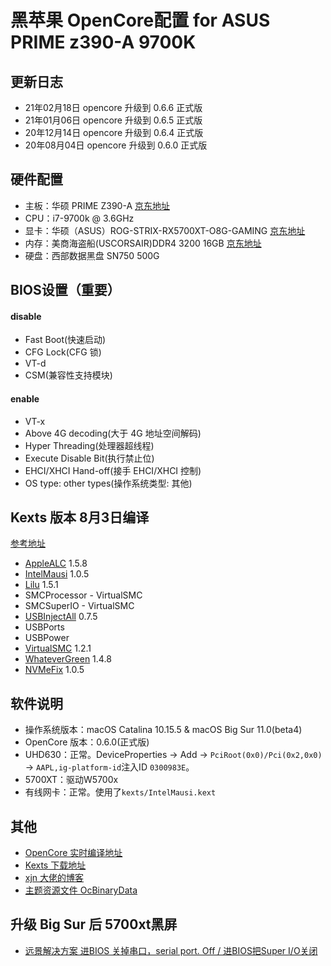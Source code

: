 # 黑苹果 OpenCore配置 for ASUS PRIME z390-A 9700K 

## 更新日志
- 21年02月18日 opencore 升级到 0.6.6 正式版 
- 21年01月06日 opencore 升级到 0.6.5 正式版
- 20年12月14日 opencore 升级到 0.6.4 正式版
- 20年08月04日 opencore 升级到 0.6.0 正式版 

## 硬件配置
- 主板：华硕 PRIME Z390-A [京东地址](https://item.jd.com/100000542145.html)
- CPU：i7-9700k @ 3.6GHz
- 显卡：华硕（ASUS）ROG-STRIX-RX5700XT-O8G-GAMING [京东地址](https://item.jd.com/100004478313.html)
- 内存：美商海盗船(USCORSAIR)DDR4 3200 16GB [京东地址](https://item.jd.com/7706381.html)
- 硬盘：西部数据黑盘 SN750 500G

## BIOS设置（重要）
#### disable
- Fast Boot(快速启动)
- CFG Lock(CFG 锁)
- VT-d
- CSM(兼容性支持模块)
#### enable
- VT-x 
- Above 4G decoding(大于 4G 地址空间解码)
- Hyper Threading(处理器超线程)
- Execute Disable Bit(执行禁止位)
- EHCI/XHCI Hand-off(接手 EHCI/XHCI 控制)
- OS type: other types(操作系统类型: 其他)

## Kexts 版本 8月3日编译 
[参考地址](http://bbs.pcbeta.com/viewthread-1866083-1-1.html)
- [AppleALC](https://github.com/acidanthera/AppleALC/releases)          1.5.8
- [IntelMausi](https://github.com/acidanthera/IntelMausi/releases)        1.0.5
- [Lilu](https://github.com/acidanthera/Lilu/releases)              1.5.1
- SMCProcessor      - VirtualSMC
- SMCSuperIO        - VirtualSMC
- [USBInjectAll](https://github.com/Sniki/OS-X-USB-Inject-All/releases)      0.7.5
- USBPorts
- USBPower
- [VirtualSMC](https://github.com/acidanthera/virtualsmc/releases)        1.2.1
- [WhateverGreen](https://github.com/acidanthera/whatevergreen/releases)     1.4.8
- [NVMeFix](https://github.com/acidanthera/NVMeFix/releases)    1.0.5

## 软件说明
- 操作系统版本：macOS Catalina 10.15.5 & macOS Big Sur 11.0(beta4)
- OpenCore 版本：0.6.0(正式版)
- UHD630：正常。DeviceProperties -> Add -> `PciRoot(0x0)/Pci(0x2,0x0)` -> `AAPL,ig-platform-id`注入ID `0300983E`。
- 5700XT：驱动W5700x
- 有线网卡：正常。使用了`kexts/IntelMausi.kext`

## 其他
- [OpenCore 实时编译地址](https://github.com/williambj1/OpenCore-Factory/releases)
- [Kexts 下载地址](https://gitee.com/evu/Easy-Kexts)
- [xjn 大佬的博客](https://blog.xjn819.com/?p=543)
- [主题资源文件 OcBinaryData](https://github.com/acidanthera/OcBinaryData)

## 升级 Big Sur 后 5700xt黑屏
- [远景解决方案 
进BIOS 关掉串口，serial port.  Off /
进BIOS把Super I/O关闭](http://bbs.pcbeta.com/forum.php?mod=viewthread&tid=1863274&highlight=5700%2B%BA%DA%C6%C1)
